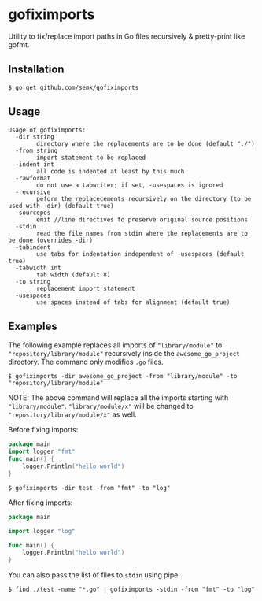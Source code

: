 # gofiximports
Utility to fix/replace import paths in Go files recursively & pretty-print like gofmt.

## Installation

```
$ go get github.com/semk/gofiximports
```

## Usage

```
Usage of gofiximports:
  -dir string
    	directory where the replacements are to be done (default "./")
  -from string
    	import statement to be replaced
  -indent int
    	all code is indented at least by this much
  -rawformat
    	do not use a tabwriter; if set, -usespaces is ignored
  -recursive
    	peform the replacecements recursively on the directory (to be used with -dir) (default true)
  -sourcepos
    	emit //line directives to preserve original source positions
  -stdin
    	read the file names from stdin where the replacements are to be done (overrides -dir)
  -tabindent
    	use tabs for indentation independent of -usespaces (default true)
  -tabwidth int
    	tab width (default 8)
  -to string
    	replacement import statement
  -usespaces
    	use spaces instead of tabs for alignment (default true)
```

## Examples

The following example replaces all imports of `"library/module"` to `"repository/library/module"`
recursively inside the `awesome_go_project` directory. The command only modifies `.go` files.

```
$ gofiximports -dir awesome_go_project -from "library/module" -to "repository/library/module"
```

NOTE: The above command will replace all the imports starting with `"library/module"`.
`"library/module/x"` will be changed to `"repository/library/module/x"` as well.

Before fixing imports:
```go
package main
import logger "fmt"
func main() {
    logger.Println("hello world")
}
```

```
$ gofiximports -dir test -from "fmt" -to "log"
```

After fixing imports:
```go
package main

import logger "log"

func main() {
	logger.Println("hello world")
}

```

You can also pass the list of files to `stdin` using pipe.

```
$ find ./test -name "*.go" | gofiximports -stdin -from "fmt" -to "log" 
```
